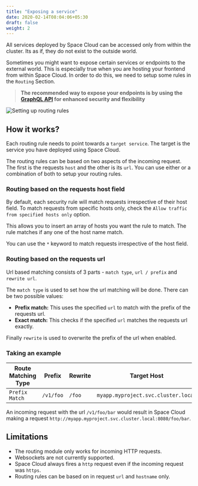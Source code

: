```yaml
---
title: "Exposing a service"
date: 2020-02-14T08:04:06+05:30
draft: false
weight: 2
---
```


All services deployed by Space Cloud can be accessed only from within the cluster. Its as if, they do not exist to the outside world.

Sometimes you might want to expose certain services or endpoints to the external world. This is especially true when you are hosting your frontend from within Space Cloud. In order to do this, we need to setup some rules in the `Routing` Section.

> **The recommended way to expose your endpoints is by using the [GraphQL API](/microservices/graphql) for enhanced security and flexibility**

![Setting up routing rules](/images/screenshots/expose-basic-service.png)

## How it works?

Each routing rule needs to point towards a `target service`. The target is the service you have deployed using Space Cloud.

The routing rules can be based on two aspects of the incoming request. The first is the requests `host` and the other is its `url`. You can use either or a combination of both to setup your routing rules.

### Routing based on the requests host field

By default, each security rule will match requests irrespective of their host field. To match requests from specific hosts only, check the `Allow traffic from specified hosts only` option.

This allows you to insert an array of hosts you want the rule to match. The rule matches if any one of the host name match.

You can use the `*` keyword to match requests irrespective of the host field.

### Routing based on the requests url

Url based matching consists of 3 parts - `match type`, `url / prefix` and `rewrite url`.

The `match type` is used to set how the url matching will be done. There can be two possible values:

- **Prefix match:** This uses the specified `url` to match with the prefix of the requests url. 
- **Exact match:** This checks if the specified `url` matches the requests url exactly. 

Finally `rewrite` is used to overwrite the prefix of the url when enabled.

### Taking an example

Route Matching Type   | Prefix    | Rewrite  | Target Host                        | Target Port
---                   | ---       | ---      | ---                                | ----
`Prefix Match`        | `/v1/foo` |  `/foo`  |`myapp.myproject.svc.cluster.local` | 8080

An incoming request with the url `/v1/foo/bar` would result in Space Cloud making a request `http://myapp.myproject.svc.cluster.local:8080/foo/bar`.

## Limitations

- The routing module only works for incoming HTTP requests.
- Websockets are not currently supported.
- Space Cloud always fires a `http` request even if the incoming request was `https`.
- Routing rules can be based on in request `url` and `hostname` only.